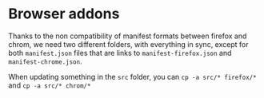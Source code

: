 # Browser addons

Thanks to the non compatibility of manifest formats between firefox and chrom, we need two different folders, with everything in sync, except for
both `manifest.json` files that are links to `manifest-firefox.json` and `manifest-chrome.json`.

When updating something in the `src` folder, you can `cp -a src/* firefox/*` and `cp -a src/* chrom/*`
